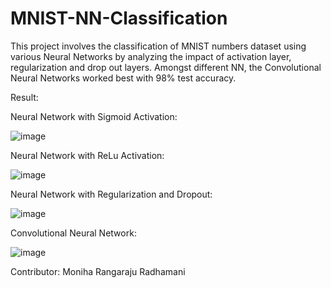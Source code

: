 # MNIST-NN-Classification
This project involves the classification of MNIST numbers dataset using various Neural Networks by analyzing the impact of activation layer, regularization and drop out layers. Amongst different NN, the Convolutional Neural Networks worked best with 98% test accuracy.

Result:

Neural Network with Sigmoid Activation:

![image](https://user-images.githubusercontent.com/63999177/179453955-0eb76dc2-b1f7-42d6-a1d3-da88dc4858ea.png)

Neural Network with ReLu Activation:

![image](https://user-images.githubusercontent.com/63999177/179454009-140fa916-a8fa-46b3-b8c4-4aed32929c20.png)

Neural Network with Regularization and Dropout:

![image](https://user-images.githubusercontent.com/63999177/179454074-a0b2e7a7-7cfc-4b40-91cd-508c0bf853a1.png)

Convolutional Neural Network:

![image](https://user-images.githubusercontent.com/63999177/179453392-62143eaa-28ee-4af1-a8c5-88db46d5ed19.png)

Contributor:
Moniha Rangaraju Radhamani
